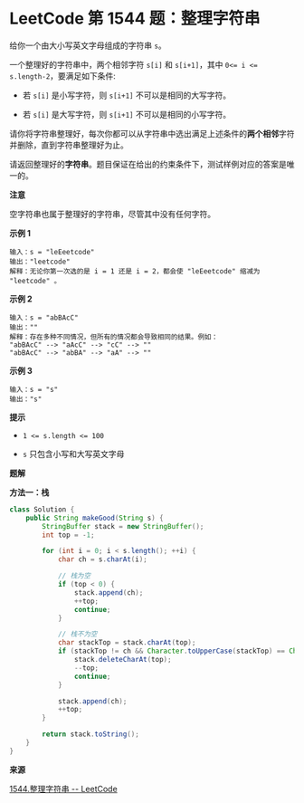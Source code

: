 # LeetCode 第 1544 题：整理字符串

给你一个由大小写英文字母组成的字符串 `s`。

一个整理好的字符串中，两个相邻字符 `s[i]` 和 `s[i+1]`，其中 `0<= i <= s.length-2`，要满足如下条件:

+ 若 `s[i]` 是小写字符，则 `s[i+1]` 不可以是相同的大写字符。

+ 若 `s[i]` 是大写字符，则 `s[i+1]` 不可以是相同的小写字符。

请你将字符串整理好，每次你都可以从字符串中选出满足上述条件的**两个相邻**字符并删除，直到字符串整理好为止。

请返回整理好的**字符串**。题目保证在给出的约束条件下，测试样例对应的答案是唯一的。

**注意**

空字符串也属于整理好的字符串，尽管其中没有任何字符。

**示例 1**

```
输入：s = "leEeetcode"
输出："leetcode"
解释：无论你第一次选的是 i = 1 还是 i = 2，都会使 "leEeetcode" 缩减为 "leetcode" 。
```

**示例 2**

```
输入：s = "abBAcC"
输出：""
解释：存在多种不同情况，但所有的情况都会导致相同的结果。例如：
"abBAcC" --> "aAcC" --> "cC" --> ""
"abBAcC" --> "abBA" --> "aA" --> ""
```

**示例 3**

```
输入：s = "s"
输出："s"
```

**提示**

+ `1 <= s.length <= 100`

+ `s` 只包含小写和大写英文字母

**题解**

**方法一：栈**

```java
class Solution {
    public String makeGood(String s) {
        StringBuffer stack = new StringBuffer();
        int top = -1;

        for (int i = 0; i < s.length(); ++i) {
            char ch = s.charAt(i);

            // 栈为空
            if (top < 0) {
                stack.append(ch);
                ++top;
                continue;
            }

            // 栈不为空
            char stackTop = stack.charAt(top);
            if (stackTop != ch && Character.toUpperCase(stackTop) == Character.toUpperCase(ch)) {
                stack.deleteCharAt(top);
                --top;
                continue;
            }

            stack.append(ch);
            ++top;
        }

        return stack.toString();
    }
}
```

**来源**

[1544.整理字符串 -- LeetCode](https://leetcode-cn.com/problems/make-the-string-great/)